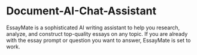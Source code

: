# Document-AI-Chat-Assistant
EssayMate is a sophisticated AI writing assistant to help you research, analyze, and construct top-quality essays on any topic. If you are already with the essay prompt or question you want to answer, EssayMate is set to work.
